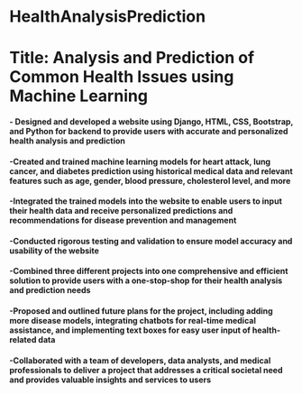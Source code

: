 # HealthAnalysisPrediction
# Title: Analysis and Prediction of Common Health Issues using Machine Learning

#### - Designed and developed a website using Django, HTML, CSS, Bootstrap, and Python for backend to provide users with accurate and personalized health analysis and prediction
#### -Created and trained machine learning models for heart attack, lung cancer, and diabetes prediction using historical medical data and relevant features such as age, gender, blood pressure, cholesterol level, and more
#### -Integrated the trained models into the website to enable users to input their health data and receive personalized predictions and recommendations for disease prevention and management
#### -Conducted rigorous testing and validation to ensure model accuracy and usability of the website
#### -Combined three different projects into one comprehensive and efficient solution to provide users with a one-stop-shop for their health analysis and prediction needs
#### -Proposed and outlined future plans for the project, including adding more disease models, integrating chatbots for real-time medical assistance, and implementing text boxes for easy user input of health-related data
#### -Collaborated with a team of developers, data analysts, and medical professionals to deliver a project that addresses a critical societal need and provides valuable insights and services to users
